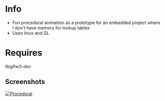 # Info
* Fun procedural animation as a prototype for an embedded project where I don't have memory for lookup tables
* Uses linux and GL

# Requires
libglfw3-dev

## Screenshots
[![Procedural](https://user-images.githubusercontent.com/52471242/211284553-e18f341e-4393-4c56-8750-36db8690bac7.gif)](https://youtu.be/xtnPi8jGFy8)
